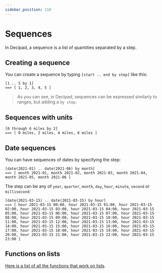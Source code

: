 ```yaml
---
sidebar_position: 110
---
```


# Sequences

In Decipad, a sequence is a list of quantities separated by a step.

## Creating a sequence

You can create a sequence by typing `[start .. end by step]` like this:

```deci live
[1 .. 5 by 1]
==> [ 1, 2, 3, 4, 5 ]
```

> As you can see, in Decipad, sequences can be expressed similarly to ranges, but adding a `by step`.

## Sequences with units

```deci live
[0 through 6 miles by 2]
==> [ 0 miles, 2 miles, 4 miles, 6 miles ]
```

## Date sequences

You can have sequences of dates by specifying the step:

```deci live
[date(2021-01) .. date(2021-06) by month]
==> [ month 2021-01, month 2021-02, month 2021-03, month 2021-04, month 2021-05, month 2021-06 ]
```

The step can be any of `year`, `quarter`, `month`, `day`, `hour`, `minute`, `second` or `millisecond`:

```deci live
[date(2021-03-15) .. date(2021-03-15) by hour]
==> [ hour 2021-03-15 00:00, hour 2021-03-15 01:00, hour 2021-03-15 02:00, hour 2021-03-15 03:00, hour 2021-03-15 04:00, hour 2021-03-15 05:00, hour 2021-03-15 06:00, hour 2021-03-15 07:00, hour 2021-03-15 08:00, hour 2021-03-15 09:00, hour 2021-03-15 10:00, hour 2021-03-15 11:00, hour 2021-03-15 12:00, hour 2021-03-15 13:00, hour 2021-03-15 14:00, hour 2021-03-15 15:00, hour 2021-03-15 16:00, hour 2021-03-15 17:00, hour 2021-03-15 18:00, hour 2021-03-15 19:00, hour 2021-03-15 20:00, hour 2021-03-15 21:00, hour 2021-03-15 22:00, hour 2021-03-15 23:00 ]
```

## Functions on lists

[Here is a list of all the functions that work on lists](/docs/built-in-functions/functions-for-lists).
